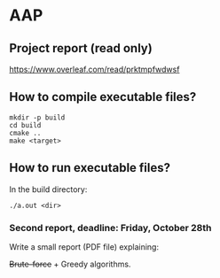 # AAP

## Project report (read only)

<https://www.overleaf.com/read/prktmpfwdwsf>

## How to compile executable files?

```shell
mkdir -p build
cd build
cmake ..
make <target>
```

## How to run executable files?

In the build directory:

```shell
./a.out <dir>
```

### Second report, **deadline: Friday, October 28th**

Write a small report (PDF file) explaining:

~~Brute-force~~ + Greedy algorithms.
